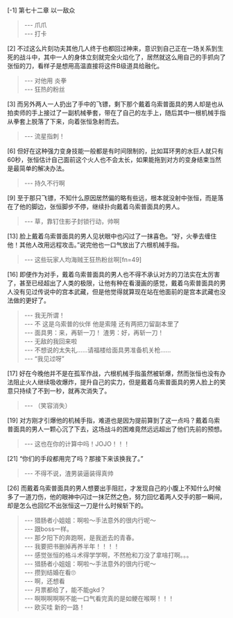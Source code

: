 
[-1] 第七十二章 以一敌众
>--- 爪爪<br>
>--- 打卡<br>

[2] 不过这么片刻功夫其他几人终于也都回过神来，意识到自己正在一场关系到生死的战斗中，其中一人的身体立刻就完全火焰化了，居然就这么用自己的手抓向了张恒的刀，看样子是想用高温直接将这件B级道具给融化。
>--- 对他用 炎拳<br>
>--- 狂热的粉丝<br>

[3] 而另外两人一人扔出了手中的飞镖，剩下那个戴着乌索普面具的男人却是也从拍卖师的手上接过了一副机械拳套，带在了自己的左手上，随后其中一根机械手指从拳套上脱落了下来，向着张恒急射而去。
>--- 流星指刺！<br>

[6] 但好在这种强力变身技能一般都是有时间限制的，比如耳环男的水巨人就只有60秒，张恒估计自己面前这个火人也不会太长，如果能拖到对方的变身结束当然是最简单的解决办法。
>--- 持久不行啊<br>

[9] 至于那只飞镖，不知什么原因居然偏的略有些远，根本就没射中张恒，而是落在了他的脚边，张恒脚步不停，继续扑向戴着乌索普面具的男人。
>--- 草，靠钉住影子封锁行动，帅啊<br>

[13] 脸上戴着乌索普面具的男人见状眼中也闪过了一抹喜色。“好，火拳去缠住他！其他人改用远程攻击。”说完他也一口气放出了六根机械手指。
>--- 这些玩家人均海贼王狂热粉丝啊[fn=49]<br>

[16] 即便作为对手，戴着乌索普面具的男人也不得不承认对方的刀法实在太厉害了，甚至已经超出了人类的极限，让他有种在看漫画的感觉，戴着乌索普面具的男人没有见过传说中的宫本武藏，但是他觉得就算现在站在他面前的是宫本武藏也没法做的更好了。
>--- 我无所谓！<br>
>--- 不 这是乌索普的伙伴 他是索隆 还有两把刀留副本里了<br>
>--- 面具男：来，再斩一刀！
渣男：好，再斩一刀！<br>
>--- 无敌的我回来啦<br>
>--- 不想说的太失礼……请福楼给面具男准备机关枪……<br>
>--- “我见过呀”<br>

[17] 好在今晚他并不是在孤军作战，六根机械手指虽然被斩爆，然而张恒也没有办法阻止火人继续吸收爆炸，提升自己的实力，但是戴着乌索普面具的男人脸上的笑意只持续了不到一秒，就再次消失了。
>--- （笑容消失）<br>

[19] 对方刚才引爆他的机械手指，难道也是因为提前算到了这一点吗？戴着乌索普面具的男人一颗心沉了下去，这场战斗的困难竟然远远超出了他们先前的预想。
>--- 这也在你的计算中吗！JOJO！！！<br>

[21] “你们的手段都用完了吗？那接下来该换我了。”
>--- 不得不说，渣男装逼装得真帅<br>

[26] 而戴着乌索普面具的男人想要出手阻拦，才发现自己的小腹上不知什么时候多了一道刀伤，他的眼神中闪过一抹茫然之色，努力回忆着两人交手的那一瞬间，却是怎么也回忆不出张恒这一刀是什么时候斩下的。
>--- 猎肠者小姐姐：啊啦～手法意外的很内行呢～<br>
>--- 跟boss一样。<br>
>--- 那夕阳下的奔跑啊，是我逝去的青春。<br>
>--- 我要把书删掉再养半年！！！！<br>
>--- 感觉张恒的格斗术得学学啊，不然枪和刀没了拿啥打啊。。。<br>
>--- 猎肠者小姐姐：啊啦～手法意外的很内行呢～<br>
>--- 攒到结婚在看🙄<br>
>--- 啊，还想看<br>
>--- 月票都给了，能不能gkd？<br>
>--- 啊啊啊啊啊不能一口气看完真的是如鲠在喉啊！！！<br>
>--- 欧买哇 新的一路！<br>
